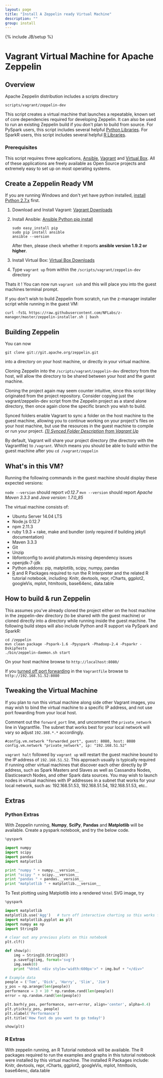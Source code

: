 ```yaml
---
layout: page
title: "Install A Zeppelin ready Virtual Machine"
description: ""
group: install
---
```

<!--
Licensed under the Apache License, Version 2.0 (the "License");
you may not use this file except in compliance with the License.
You may obtain a copy of the License at

http://www.apache.org/licenses/LICENSE-2.0

Unless required by applicable law or agreed to in writing, software
distributed under the License is distributed on an "AS IS" BASIS,
WITHOUT WARRANTIES OR CONDITIONS OF ANY KIND, either express or implied.
See the License for the specific language governing permissions and
limitations under the License.
-->
{% include JB/setup %}

# Vagrant Virtual Machine for Apache Zeppelin

<div id="toc"></div>

## Overview

Apache Zeppelin distribution includes a scripts directory

 `scripts/vagrant/zeppelin-dev`

This script creates a virtual machine that launches a repeatable, known set of core dependencies required for developing Zeppelin.  It can also be used to run an existing Zeppelin build if you don't plan to build from source.
For PySpark users, this script includes several helpful [Python Libraries](#python-extras).
For SparkR users, this script includes several helpful [R Libraries](#r-extras).

### Prerequisites

This script requires three applications, [Ansible](http://docs.ansible.com/ansible/intro_installation.html#latest-releases-via-pip "Ansible"), [Vagrant](http://www.vagrantup.com "Vagrant") and [Virtual Box](https://www.virtualbox.org/ "Virtual Box").  All of these applications are freely available as Open Source projects and extremely easy to set up on most operating systems.

## Create a Zeppelin Ready VM

If you are running Windows and don't yet have python installed, [install Python 2.7.x](https://www.python.org/downloads/release/python-2710/) first.

1. Download and Install Vagrant:  [Vagrant Downloads](http://www.vagrantup.com/downloads.html)
2. Install Ansible:  [Ansible Python pip install](http://docs.ansible.com/ansible/intro_installation.html#latest-releases-via-pip)

    ```
    sudo easy_install pip
    sudo pip install ansible
    ansible --version
    ```
    After then, please check whether it reports **ansible version 1.9.2 or higher**.

3. Install Virtual Box: [Virtual Box Downloads](https://www.virtualbox.org/ "Virtual Box")
4. Type `vagrant up`  from within the `/scripts/vagrant/zeppelin-dev` directory

Thats it ! You can now run `vagrant ssh` and this will place you into the guest machines terminal prompt.

If you don't wish to build Zeppelin from scratch, run the z-manager installer script while running in the guest VM:

```
curl -fsSL https://raw.githubusercontent.com/NFLabs/z-manager/master/zeppelin-installer.sh | bash
```


## Building Zeppelin

You can now 

```
git clone git://git.apache.org/zeppelin.git
```

into a directory on your host machine, or directly in your virtual machine.

Cloning Zeppelin into the `/scripts/vagrant/zeppelin-dev` directory from the host, will allow the directory to be shared between your host and the guest machine.

Cloning the project again may seem counter intuitive, since this script likley originated from the project repository.  Consider copying just the vagrant/zeppelin-dev script from the Zeppelin project as a stand alone directory, then once again clone the specific branch you wish to build.

Synced folders enable Vagrant to sync a folder on the host machine to the guest machine, allowing you to continue working on your project's files on your host machine, but use the resources in the guest machine to compile or run your project. _[(1) Synced Folder Description from Vagrant Up](https://docs.vagrantup.com/v2/synced-folders/index.html)_

By default, Vagrant will share your project directory (the directory with the Vagrantfile) to `/vagrant`.  Which means you should be able to build within the guest machine after you
`cd /vagrant/zeppelin`


## What's in this VM?

Running the following commands in the guest machine should display these expected versions:

`node --version` should report *v0.12.7*
`mvn --version` should report *Apache Maven 3.3.3* and *Java version: 1.7.0_85*

The virtual machine consists of:

 - Ubuntu Server 14.04 LTS
 - Node.js 0.12.7
 - npm 2.11.3
 - ruby 1.9.3 + rake, make and bundler (only required if building jekyll documentation)
 - Maven 3.3.3
 - Git
 - Unzip
 - libfontconfig to avoid phatomJs missing dependency issues
 - openjdk-7-jdk
 - Python addons: pip, matplotlib, scipy, numpy, pandas
 - [R](https://www.r-project.org/) and R Packages required to run the R Interpreter and the related R tutorial notebook, including:  Knitr, devtools, repr, rCharts, ggplot2, googleVis, mplot, htmltools, base64enc, data.table

## How to build & run Zeppelin

This assumes you've already cloned the project either on the host machine in the zeppelin-dev directory (to be shared with the guest machine) or cloned directly into a directory while running inside the guest machine.  The following build steps will also include Python and R support via PySpark and SparkR:

```
cd /zeppelin
mvn clean package -Pspark-1.6 -Ppyspark -Phadoop-2.4 -Psparkr -DskipTests
./bin/zeppelin-daemon.sh start
```

On your host machine browse to `http://localhost:8080/`

If you [turned off port forwarding](#tweaking-the-virtual-machine) in the `Vagrantfile` browse to `http://192.168.51.52:8080`


## Tweaking the Virtual Machine

If you plan to run this virtual machine along side other Vagrant images, you may wish to bind the virtual machine to a specific IP address, and not use port fowarding from your local host.

Comment out the `forward_port` line, and uncomment the `private_network` line in Vagrantfile.  The subnet that works best for your local network will vary so adjust `192.168.*.*` accordingly.

```
#config.vm.network "forwarded_port", guest: 8080, host: 8080
config.vm.network "private_network", ip: "192.168.51.52"
```

`vagrant halt` followed by `vagrant up` will restart the guest machine bound to the IP address of `192.168.51.52`.
This approach usually is typically required if running other virtual machines that discover each other directly by IP address, such as Spark Masters and Slaves as well as Cassandra Nodes, Elasticsearch Nodes, and other Spark data sources.  You may wish to launch nodes in virtual machines with IP addresses in a subnet that works for your local network, such as: 192.168.51.53, 192.168.51.54, 192.168.51.53, etc..

## Extras
### Python Extras

With Zeppelin running, **Numpy**, **SciPy**, **Pandas** and **Matplotlib** will be available.  Create a pyspark notebook, and try the below code.

```python
%pyspark

import numpy
import scipy
import pandas
import matplotlib

print "numpy " + numpy.__version__
print "scipy " + scipy.__version__
print "pandas " + pandas.__version__
print "matplotlib " + matplotlib.__version__
```

To Test plotting using Matplotlib into a rendered `%html` SVG image, try

```python
%pyspark

import matplotlib
matplotlib.use('Agg')   # turn off interactive charting so this works for server side SVG rendering
import matplotlib.pyplot as plt
import numpy as np
import StringIO

# clear out any previous plots on this notebook
plt.clf()

def show(p):
    img = StringIO.StringIO()
    p.savefig(img, format='svg')
    img.seek(0)
    print "%html <div style='width:600px'>" + img.buf + "</div>"

# Example data
people = ('Tom', 'Dick', 'Harry', 'Slim', 'Jim')
y_pos = np.arange(len(people))
performance = 3 + 10 * np.random.rand(len(people))
error = np.random.rand(len(people))

plt.barh(y_pos, performance, xerr=error, align='center', alpha=0.4)
plt.yticks(y_pos, people)
plt.xlabel('Performance')
plt.title('How fast do you want to go today?')

show(plt)
```

### R Extras

With zeppelin running, an R Tutorial notebook will be available.  The R packages required to run the examples and graphs in this tutorial notebook were installed by this virtual machine.
The installed R Packages include: Knitr, devtools, repr, rCharts, ggplot2, googleVis, mplot, htmltools, base64enc, data.table
